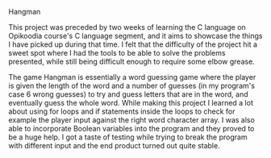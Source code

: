 Hangman
 
This project was preceded by two weeks of learning the C language on Opikoodia course's C language segment,
and it aims to showcase the things I have picked up during that time. I felt that the difficulty of the project
hit a sweet spot where I had the tools to be able to solve the problems presented, while still being
difficult enough to require some elbow grease.

The game Hangman is essentially a word guessing game where the player is given the length of the word and
a number of guesses (in my program's case 6 wrong guesses) to try and guess letters that are in the word, and eventually
guess the whole word. While making this project I  learned a lot about using for loops and if statements
inside the loops to check for example the player input against the right word character array.
I was also able to incorporate Boolean variables into the program and they proved to be a huge help.
I got a taste of testing while trying to break the program with different input and the end product turned out quite stable.
